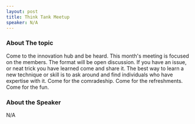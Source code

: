 ```yaml
---
layout: post
title: Think Tank Meetup
speaker: N/A
---
```


### About The topic
Come to the innovation hub and be heard. This month's meeting is focused on the members. The format will be open discussion. If you have an issue, or neat trick you have learned come and share it. The best way to learn a new technique or skill is to ask around and find individuals who have expertise with it. Come for the comradeship. Come for the refreshments. Come for the fun.  

### About the Speaker
N/A
